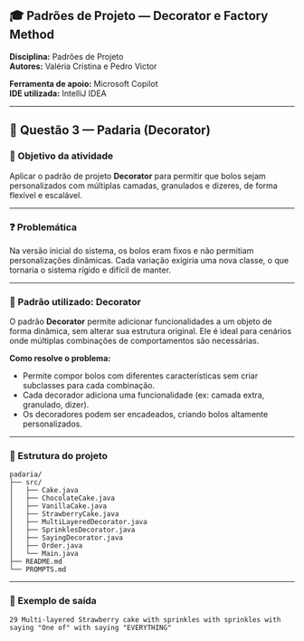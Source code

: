 
## 🎓 Padrões de Projeto — Decorator e Factory Method

**Disciplina:** Padrões de Projeto  
**Autores:** Valéria Cristina e Pedro Victor

**Ferramenta de apoio:** Microsoft Copilot  
**IDE utilizada:** IntelliJ IDEA

---

## 🍰 Questão 3 — Padaria (Decorator)

### 🎯 Objetivo da atividade
Aplicar o padrão de projeto **Decorator** para permitir que bolos sejam personalizados com múltiplas camadas, granulados e dizeres, de forma flexível e escalável.

---

### ❓ Problemática
Na versão inicial do sistema, os bolos eram fixos e não permitiam personalizações dinâmicas. Cada variação exigiria uma nova classe, o que tornaria o sistema rígido e difícil de manter.

---

### 🧠 Padrão utilizado: Decorator
O padrão **Decorator** permite adicionar funcionalidades a um objeto de forma dinâmica, sem alterar sua estrutura original. Ele é ideal para cenários onde múltiplas combinações de comportamentos são necessárias.

**Como resolve o problema:**
- Permite compor bolos com diferentes características sem criar subclasses para cada combinação.
- Cada decorador adiciona uma funcionalidade (ex: camada extra, granulado, dizer).
- Os decoradores podem ser encadeados, criando bolos altamente personalizados.

---

### 🧱 Estrutura do projeto

```
padaria/
├── src/
│   ├── Cake.java
│   ├── ChocolateCake.java
│   ├── VanillaCake.java
│   ├── StrawberryCake.java
│   ├── MultiLayeredDecorator.java
│   ├── SprinklesDecorator.java
│   ├── SayingDecorator.java
│   ├── Order.java
│   └── Main.java
├── README.md
└── PROMPTS.md
```

---

### 🧪 Exemplo de saída

```
29 Multi-layered Strawberry cake with sprinkles with sprinkles with saying "One of" with saying "EVERYTHING"
```
